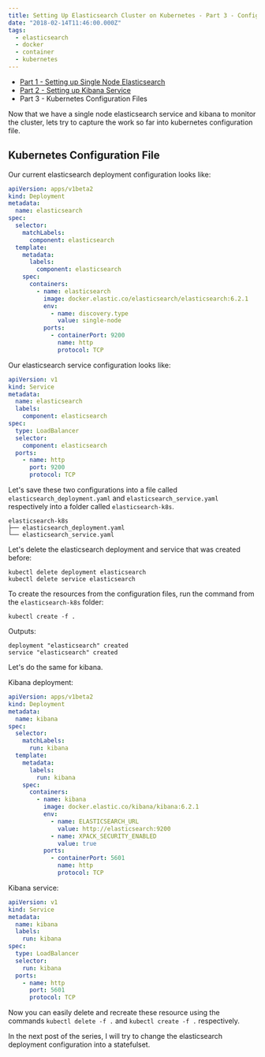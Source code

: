 ```yaml
---
title: Setting Up Elasticsearch Cluster on Kubernetes - Part 3 - Configuration File
date: "2018-02-14T11:46:00.000Z"
tags:
  - elasticsearch
  - docker
  - container
  - kubernetes
---
```


- [Part 1 - Setting up Single Node Elasticsearch](/setting-up-elasticsearch-cluster-on-kubernetes-part-1/)
- [Part 2 - Setting up Kibana Service](/setting-up-elasticsearch-cluster-on-kubernetes-part-2-kibana/)
- Part 3 - Kubernetes Configuration Files

Now that we have a single node elasticsearch service and kibana to monitor the cluster, lets try to capture the work so far into kubernetes configuration file.

## Kubernetes Configuration File

Our current elasticsearch deployment configuration looks like:

```yaml
apiVersion: apps/v1beta2
kind: Deployment
metadata:
  name: elasticsearch
spec:
  selector:
    matchLabels:
      component: elasticsearch
  template:
    metadata:
      labels:
        component: elasticsearch
    spec:
      containers:
        - name: elasticsearch
          image: docker.elastic.co/elasticsearch/elasticsearch:6.2.1
          env:
            - name: discovery.type
              value: single-node
          ports:
            - containerPort: 9200
              name: http
              protocol: TCP
```

Our elasticsearch service configuration looks like:

```yaml
apiVersion: v1
kind: Service
metadata:
  name: elasticsearch
  labels:
    component: elasticsearch
spec:
  type: LoadBalancer
  selector:
    component: elasticsearch
  ports:
    - name: http
      port: 9200
      protocol: TCP
```

Let's save these two configurations into a file called `elasticsearch_deployment.yaml` and `elasticsearch_service.yaml` respectively into a folder called `elasticsearch-k8s`.

```
elasticsearch-k8s
├── elasticsearch_deployment.yaml
└── elasticsearch_service.yaml
```

Let's delete the elasticsearch deployment and service that was created before:

```Shell
kubectl delete deployment elasticsearch
kubectl delete service elasticsearch
```

To create the resources from the configuration files, run the command from the `elasticsearch-k8s` folder:

```Shell
kubectl create -f .
```

Outputs:

```
deployment "elasticsearch" created
service "elasticsearch" created
```

Let's do the same for kibana.

Kibana deployment:

```yaml
apiVersion: apps/v1beta2
kind: Deployment
metadata:
  name: kibana
spec:
  selector:
    matchLabels:
      run: kibana
  template:
    metadata:
      labels:
        run: kibana
    spec:
      containers:
        - name: kibana
          image: docker.elastic.co/kibana/kibana:6.2.1
          env:
            - name: ELASTICSEARCH_URL
              value: http://elasticsearch:9200
            - name: XPACK_SECURITY_ENABLED
              value: true
          ports:
            - containerPort: 5601
              name: http
              protocol: TCP
```

Kibana service:

```yaml
apiVersion: v1
kind: Service
metadata:
  name: kibana
  labels:
    run: kibana
spec:
  type: LoadBalancer
  selector:
    run: kibana
  ports:
    - name: http
      port: 5601
      protocol: TCP
```

Now you can easily delete and recreate these resource using the commands `kubectl delete -f .` and `kubectl create -f .` respectively.

In the next post of the series, I will try to change the elasticsearch deployment configuration into a statefulset.
